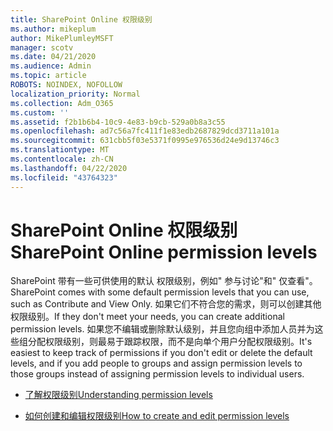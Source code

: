 ```yaml
---
title: SharePoint Online 权限级别
ms.author: mikeplum
author: MikePlumleyMSFT
manager: scotv
ms.date: 04/21/2020
ms.audience: Admin
ms.topic: article
ROBOTS: NOINDEX, NOFOLLOW
localization_priority: Normal
ms.collection: Adm_O365
ms.custom: ''
ms.assetid: f2b1b6b4-10c9-4e83-b9cb-529a0b8a3c55
ms.openlocfilehash: ad7c56a7fc411f1e83edb2687829dcd3711a101a
ms.sourcegitcommit: 631cbb5f03e5371f0995e976536d24e9d13746c3
ms.translationtype: MT
ms.contentlocale: zh-CN
ms.lasthandoff: 04/22/2020
ms.locfileid: "43764323"
---
```

# <a name="sharepoint-online-permission-levels"></a><span data-ttu-id="2b7e3-102">SharePoint Online 权限级别</span><span class="sxs-lookup"><span data-stu-id="2b7e3-102">SharePoint Online permission levels</span></span>

<span data-ttu-id="2b7e3-103">SharePoint 带有一些可供使用的默认 权限级别，例如" 参与讨论"和" 仅查看"。</span><span class="sxs-lookup"><span data-stu-id="2b7e3-103">SharePoint comes with some default permission levels that you can use, such as Contribute and View Only.</span></span> <span data-ttu-id="2b7e3-104">如果它们不符合您的需求，则可以创建其他权限级别。</span><span class="sxs-lookup"><span data-stu-id="2b7e3-104">If they don't meet your needs, you can create additional permission levels.</span></span> <span data-ttu-id="2b7e3-105">如果您不编辑或删除默认级别，并且您向组中添加人员并为这些组分配权限级别，则最易于跟踪权限，而不是向单个用户分配权限级别。</span><span class="sxs-lookup"><span data-stu-id="2b7e3-105">It's easiest to keep track of permissions if you don't edit or delete the default levels, and if you add people to groups and assign permission levels to those groups instead of assigning permission levels to individual users.</span></span>
  
- [<span data-ttu-id="2b7e3-106">了解权限级别</span><span class="sxs-lookup"><span data-stu-id="2b7e3-106">Understanding permission levels</span></span>](https://go.microsoft.com/fwlink/?linkid=867071)
    
- [<span data-ttu-id="2b7e3-107">如何创建和编辑权限级别</span><span class="sxs-lookup"><span data-stu-id="2b7e3-107">How to create and edit permission levels</span></span>](https://go.microsoft.com/fwlink/?linkid=867072)
    

